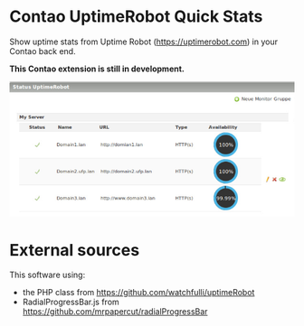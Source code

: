 # Contao UptimeRobot Quick Stats

Show uptime stats from Uptime Robot (https://uptimerobot.com) in your Contao back end.

**This Contao extension is still in development.**

![Status UptimeRobot](src/doc/status-uptimerobot.jpg)


# External sources

This software using:

* the PHP class from https://github.com/watchfulli/uptimeRobot
* RadialProgressBar.js from https://github.com/mrpapercut/radialProgressBar
